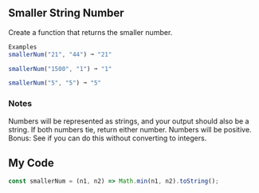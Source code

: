 ## Smaller String Number

Create a function that returns the smaller number.
```js
Examples
smallerNum("21", "44") ➞ "21"

smallerNum("1500", "1") ➞ "1"

smallerNum("5", "5") ➞ "5"
```
### Notes
Numbers will be represented as strings, and your output should also be a string.
If both numbers tie, return either number.
Numbers will be positive.
Bonus: See if you can do this without converting to integers.

## My Code
```js
const smallerNum = (n1, n2) => Math.min(n1, n2).toString();
```
